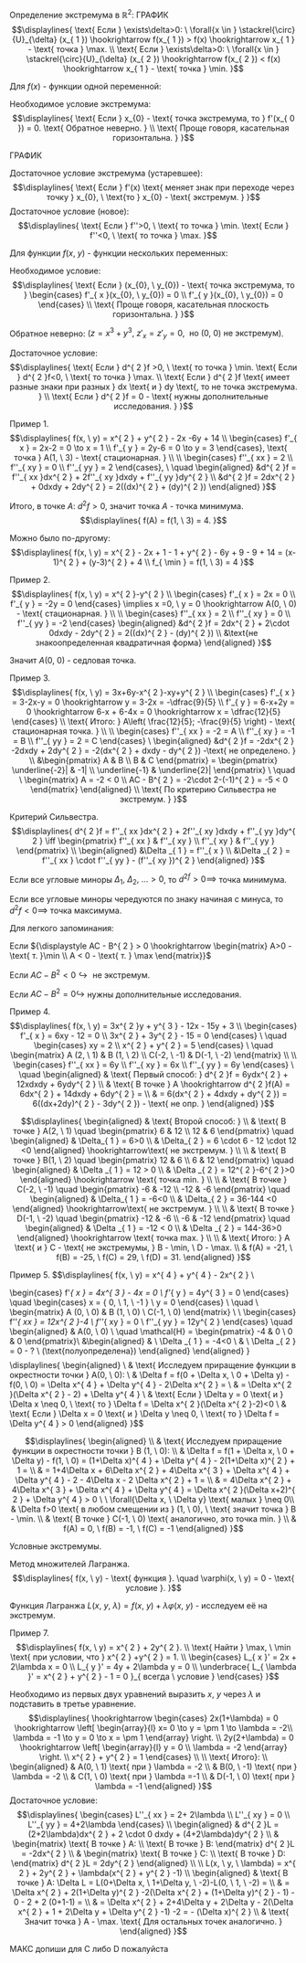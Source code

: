 Определение экстремума в ${\displaystyle \mathbb{R}^{ 2 }}$:
ГРАФИК
$$\displaylines{
\text{ Если } \exists\delta>0: \ \forall{x \in } \stackrel{\circ}{U}_{\delta} (x_{ 1 }) \hookrightarrow f(x_{ 1 }) > f(x) \hookrightarrow x_{ 1 } - \text{ точка } \max. \\
\text{ Если } \exists\delta>0: \ \forall{x \in } \stackrel{\circ}{U}_{\delta} (x_{ 2 }) \hookrightarrow f(x_{ 2 }) < f(x) \hookrightarrow x_{ 1 } - \text{ точка } \min.
}$$

Для ${\displaystyle f(x)}$ - функции одной переменной:

Необходимое условие экстремума:
$$\displaylines{
\text{ Если } x_{0} - \text{ точка экстремума, то } f'(x_{ 0 }) = 0. \text{ Обратное неверно. } \\
\text{ Проще говоря, касательная горизонтальна. }
}$$

ГРАФИК

Достаточное условие экстремума (устаревшее):
$$\displaylines{
\text{ Если } f'(x) \text{ меняет знак при переходе через точку } x_{0}, \  \text{то } x_{0} - \text{ экстремум. }
}$$
Достаточное условие (новое):
$$\displaylines{
\text{ Если } f''>0, \  \text{ то точка } \min. \text{ Если } f''<0, \  \text{ то точка } \max.
}$$



Для функции ${\displaystyle f(x, \ y)}$ - функции нескольких переменных:

Необходимое условие:
$$\displaylines{
\text{ Если } (x_{0}, \  y_{0}) - \text{ точка экстремума, то } \begin{cases}
f'_{ x }(x_{0}, \  y_{0}) = 0  \\
f'_{ y }(x_{0}, \  y_{0}) = 0
\end{cases} \\ 
\text{ Проще говоря, касательная плоскость горизонтальна. }
}$$

Обратное неверно: ${\displaystyle (z = x^{ 3 } + y^{ 3 }, \ z'_{ x } = z'_{ y } = 0, \ \text{ но }(0, \ 0) \text{ не экстремум})}$.

Достаточное условие:
$$\displaylines{
\text{ Если } d^{ 2 }f >0, \  \text{ то  точка } \min. \text{ Если } d^{ 2 }f<0, \  \text{ то точка } \max. \\
\text{ Если  } d^{ 2 }f \text{ имеет разные знаки при разных } dx \text{ и } dy \text{, то не точка экстремума. } \\
\text{ Если } d^{ 2 }f = 0 - \text{ нужны дополнительные исследования. }
}$$

Пример 1.
$$\displaylines{
f(x, \  y) = x^{ 2 } + y^{ 2 } - 2x -6y + 14 \\
\begin{cases}
f'_{ x } = 2x-2 = 0 \to x = 1  \\
f'_{ y } = 2y-6 = 0 \to y = 3
\end{cases},   \text{ точка } A(1, \  3) - \text{ стационарная. } \\ \\
\begin{cases}
f''_{ xx  } = 2  \\
f''_{ xy } = 0  \\
f''_{ yy } = 2
\end{cases}, \  \quad  \begin{aligned}
&d^{ 2 }f = f''_{ xx }dx^{ 2 } + 2f''_{ xy }dxdy + f''_{ yy }dy^{ 2 }  \\
&d^{ 2 }f = 2dx^{ 2 } + 0dxdy + 2dy^{ 2 } = 2((dx)^{ 2 } + (dy)^{ 2 })
\end{aligned}
}$$

Итого, в точке ${\displaystyle A: \ d^{ 2 }f>0}$, значит точка ${\displaystyle A}$ - точка минимума. 
$$\displaylines{
f(A) = f(1, \  3) = 4.
}$$

Можно было по-другому:
$$\displaylines{
f(x, \  y) = x^{ 2 } - 2x + 1 - 1 + y^{ 2 } - 6y + 9 - 9 + 14 = (x-1)^{ 2 } + (y-3)^{ 2 } + 4 \\
f_{ \min } = f(1, \  3) = 4
}$$

Пример 2.
$$\displaylines{
f(x, \  y) = x^{ 2 }-y^{ 2 }  \\
\begin{cases}
f'_{ x } = 2x = 0  \\
f'_{ y } = -2y = 0
\end{cases} \implies x =0, \  y = 0 \hookrightarrow A(0, \  0) - \text{ стационарная. } \\ \\
\begin{cases}
f''_{ xx } = 2 \\
f''_{ xy } = 0 \\
f''_{ yy } = -2
\end{cases}  \begin{aligned}
&d^{ 2 }f = 2dx^{ 2 } + 2\cdot 0dxdy - 2dy^{ 2 } = 2((dx)^{ 2 } - (dy)^{ 2 }) \\
&\text{не знакоопределенная квадратичная форма}
\end{aligned}
}$$

Значит ${\displaystyle A(0, \ 0)}$ - седловая точка.

Пример 3.
$$\displaylines{
f(x, \  y) = 3x+6y-x^{ 2 }-xy+y^{ 2 } \\
\begin{cases}
f'_{ x } = 3-2x-y = 0 \hookrightarrow y = 3-2x = -\dfrac{9}{5} \\
f'_{ y } = 6-x+2y = 0 \hookrightarrow 6-x + 6-4x = 0 \hookrightarrow x = \dfrac{12}{5}
\end{cases} \\
\text{ Итого: } A\left( \frac{12}{5}; -\frac{9}{5} \right) - \text{ стационарная точка. } \\ \\
\begin{cases}
f''_{ xx } = -2 = A \\
f''_{ xy } = -1 = B \\
f''_{ yy } = 2  = C
\end{cases} \ \begin{aligned}
&d^{ 2 }f = -2dx^{ 2 } -2dxdy + 2dy^{ 2 } = -2(dx^{ 2 } + dxdy - dy^{ 2 }) -\text{ не определено. } \\
&\begin{pmatrix}
A & B \\
B & C
\end{pmatrix} = \begin{pmatrix}
\underline{-2}| & -1| \\
\underline{-1} & \underline{2}|
\end{pmatrix} \ \quad \ \begin{matrix}
A = -2 < 0  \\
AC - B^{ 2 } = -2\cdot 2-(-1)^{ 2 } = -5 < 0
\end{matrix}
\end{aligned} \\
\text{ По критерию Сильвестра не экстремум. }
}$$

Критерий Сильвестра.
$$\displaylines{
d^{ 2 }f = f''_{ xx }dx^{ 2 } + 2f''_{ xy }dxdy + f''_{ yy }dy^{ 2 } \iff \begin{pmatrix}
f''_{ xx } & f''_{ xy } \\
f''_{ xy }  & f''_{ yy }
\end{pmatrix} \\
\begin{aligned}
&\Delta _{ 1 } = f''_{ x } \\
&\Delta _{ 2 } = f''_{ xx } \cdot  f''_{ yy } - (f''_{ xy })^{ 2 }
\end{aligned}
}$$

Если все угловые миноры ${\displaystyle \Delta_{1}, \ \Delta_{2}, \ \dots >0}$, то ${\displaystyle d^{ 2f }>0 \implies }$ точка минимума.

Если все угловые миноры чередуются по знаку начиная с минуса, то ${\displaystyle d^{ 2 }f <0 \implies}$ точка максимума.

Для легкого запоминания:

Если ${\displaystyle AC - B^{ 2 } > 0  \hookrightarrow \begin{matrix} A>0 - \text{ т. }\min \\ A < 0 - \text{ т. } \max \end{matrix}}$

Если ${\displaystyle AC - B^{ 2 } < 0 \hookrightarrow \text{ не экстремум. }}$

Если ${\displaystyle AC-B^{ 2 } = 0 \hookrightarrow}$ нужны дополнительные исследования.

Пример 4.
$$\displaylines{
f(x, \  y) = 3x^{ 2 }y + y^{ 3 } - 12x - 15y + 3 \\
\begin{cases}
f'_{ x } = 6xy - 12 = 0 \\
3x^{ 2 } + 3y^{ 2 } - 15 = 0
\end{cases} \ \quad \begin{cases}
xy = 2  \\
x^{ 2 } + y^{ 2 } = 5 
\end{cases} \ \quad \begin{matrix}
A (2, \  1) &   B (1, \  2) \\
C(-2, \  -1)  & D(-1, \  -2)
\end{matrix} \\ \\
\begin{cases}
f''_{ xx  } = 6y \\
f''_{ xy } = 6x \\
f''_{ yy } = 6y
\end{cases} \ \quad \begin{aligned}
& \text{ Первый способ: } d^{ 2 }f = 6ydx^{ 2 } + 12xdxdy + 6ydy^{ 2 } \\
& \text{ В точке } A \hookrightarrow d^{ 2 }f(A) = 6dx^{ 2 } + 14dxdy + 6dy^{ 2 } = \\
& = 6(dx^{ 2 } + 4dxdy + dy^{ 2 }) = 6((dx+2dy)^{ 2 } - 3dy^{ 2 }) - \text{ не опр. }
\end{aligned}
}$$

$$\displaylines{
\begin{aligned}
& \text{ Второй способ: }  \\
& \text{ В точке } A(2, \  1)  \quad \begin{pmatrix}
6 & 12 \\
12 & 6
\end{pmatrix}  \quad  \begin{aligned}
& \Delta_{ 1 } = 6>0 \\
& \Delta_{ 2 } = 6 \cdot  6 - 12 \cdot  12 <0
\end{aligned} \hookrightarrow\text{ не экстремум. } \\ \\
& \text{ В точке } B(1, \  2)  \quad \begin{pmatrix}
12 & 6 \\
6 & 12
\end{pmatrix}  \quad \begin{aligned}
& \Delta _{ 1 } = 12 > 0 \\
& \Delta _{ 2 } = 12^{ 2 }-6^{ 2 }>0
\end{aligned} \hookrightarrow \text{ точка min. } \\ \\
& \text{ В точке } C(-2, \  -1)  \quad \begin{pmatrix}
-6 & -12 \\
-12 & -6
\end{pmatrix}  \quad  \begin{aligned}
& \Delta_{ 1 } = -6<0 \\
& \Delta_{ 2 } = 36-144 <0
\end{aligned} \hookrightarrow\text{ не экстремум. } \\ \\
& \text{ В точке } D(-1, \  -2)  \quad \begin{pmatrix}
-12 & -6 \\
-6 & -12
\end{pmatrix}  \quad \begin{aligned}
& \Delta _{ 1 } = -12 < 0 \\
& \Delta _{ 2 } = 144-36>0
\end{aligned} \hookrightarrow \text{ точка max. } \\ \\
& \text{ Итого: } A \text{ и } C - \text{ не экстремумы, } B - \min, \  D - \max. \\
& f(A) = -21, \  f(B) = -25, \  f(C) = 29, \  f(D) = 31.
\end{aligned}
}$$

Пример 5.
$$\displaylines{
f(x, \  y) = x^{ 4 } + y^{ 4 } - 2x^{ 2 } \\

\begin{cases}
f'_{ x } = 4x^{ 3 } - 4x = 0  \\
f'_{ y } = 4y^{ 3 } = 0
\end{cases}  \quad \begin{cases}
x = \{ 0, \  1, \  -1 \} \\
y = 0
\end{cases} \ \quad \  \begin{matrix}
A (0, \  0) & B (1, \  0) \\
C(-1, \  0)
\end{matrix} \\ \\
\begin{cases}
f''_{ xx } = 12x^{ 2 }-4 \\
f''_{ xy } = 0 \\
f''_{ yy } = 12y^{ 2 }
\end{cases}   \quad \begin{aligned}
& A(0, \  0) \ \quad \mathcal{H} = \begin{pmatrix}
-4 & 0 \\
0 & 0
\end{pmatrix}\\ &\begin{aligned}
& \ \Delta _{ 1 } = -4<0 \\
& \ \Delta _{ 2 } = 0 - ?  \ (\text{полуопределена})
\end{aligned} 
\end{aligned}
}$$
$$\displaylines{
\begin{aligned} \\
& \text{ Исследуем приращение функции в окрестности точки } A(0, \  0): \\
& \Delta f = f(0 + \Delta x, \  0 + \Delta y) - f(0, \  0) = \Delta x^{ 4 } + \Delta y^{ 4 } - 2\Delta x^{ 2 } = \\
& = \Delta x^{ 2 }(\Delta x^{ 2 } - 2) + \Delta y^{ 4 } \\
& \text{ Если } \Delta y = 0 \text{ и  } \Delta x \neq 0, \  \text{ то } \Delta f = \Delta x^{ 2 }(\Delta x^{ 2 }-2)<0 \\
& \text{ Если } \Delta x = 0 \text{ и } \Delta y \neq  0, \  \text{ то } \Delta f = \Delta y^{ 4 } > 0
\end{aligned}
}$$

$$\displaylines{
\begin{aligned} \\
& \text{ Исследуем приращение функции в окрестности точки } B (1, \  0): \\
& \Delta f = f(1 + \Delta x, \  0 + \Delta y) - f(1, \  0) = (1+\Delta x)^{ 4 } + \Delta y^{ 4 } - 2(1+\Delta x)^{ 2 } + 1 = \\
& = 1+4\Delta x + 6\Delta x^{ 2 } + 4\Delta x^{ 3 } + \Delta x^{ 4 }  + \Delta y^{ 4 } - 2 - 4\Delta x - 2 \Delta x^{ 2 } + 1 = \\
& = 4\Delta x^{ 2 } + 4\Delta x^{ 3 } + \Delta x^{ 4 } + \Delta y^{ 4 } = \Delta x^{ 2 }(\Delta x+2)^{ 2 } + \Delta y^{ 4 } > 0 \ \ \forall{\Delta x, \  \Delta y} \text{ малых } \neq 0\\
& \Delta f>0 \text{ в любом смещении из } (1, \  0), \  \text{ значит точка } B - \min.  \\
& \text{ В точке  } C(-1, \  0) \text{ аналогично, это точка min. } \\
& f(A) = 0, \  f(B) = -1, \  f(C) = -1
\end{aligned}
}$$

Условные экстремумы.

Метод множителей Лагранжа.
$$\displaylines{
f(x, \  y) - \text{ функция }.  \quad \varphi(x, \  y) = 0 - \text{ условие }.
}$$

Функция Лагранжа ${\displaystyle L(x, \ y, \ \lambda) = f(x, \ y) + \lambda \varphi(x, \ y)}$ - исследуем её на экстремум.

Пример 7.
$$\displaylines{
f(x, \  y) = x^{ 2 } + 2y^{ 2 }. \\
\text{ Найти } \max, \  \min \text{ при условии, что } x^{ 2 } +y^{ 2 } = 1. \\
\begin{cases}
L_{ x }' = 2x + 2\lambda x = 0  \\
L_{ y }' = 4y + 2\lambda y = 0  \\
\underbrace{ L_{ \lambda }' = x^{ 2 } + y^{ 2 } - 1 = 0 }_{ всегда \ условие }
\end{cases}
}$$

Необходимо из первых двух уравнений выразить ${\displaystyle x, \ y}$ через ${\displaystyle \lambda}$ и подставить в третье уравнение.
$$\displaylines{
\hookrightarrow \begin{cases}
2x(1+\lambda) = 0 \hookrightarrow \left[ \begin{array}{l}
x= 0 \to y = \pm 1 \to  \lambda = -2\\
\lambda = -1 \to y = 0 \to  x = \pm 1
\end{array} \right.  \\
2y(2+\lambda) = 0 \hookrightarrow \left[ \begin{array}{l}
y = 0 \\
\lambda = -2
\end{array} \right.  \\
x^{ 2 } + y^{ 2 } = 1
\end{cases} \\ \\
\text{ Итого}:  \\ \begin{aligned}
& A(0, \  1) \text{ при } \lambda = -2 \\
& B(0, \  -1) \text{ при } \lambda = -2 \\
& C(1, \  0) \text{ при } \lambda =-1 \\
& D(-1, \  0) \text{ при } \lambda = -1
\end{aligned}
}$$
Достаточное условие:
$$\displaylines{
\begin{cases}
L''_{ xx } = 2+ 2\lambda \\
L''_{ xy } =  0 \\
L''_{ yy } = 4+2\lambda
\end{cases}  \\ 
\begin{aligned}
& d^{ 2 }L = (2+2\lambda)dx^{ 2 } + 2 \cdot  0 dxdy + (4+2\lambda)dy^{ 2 } \\
& \begin{matrix}
\text{ В точке } A: \\
\text{ В точке } B:
\end{matrix} d^{ 2 }L = -2dx^{ 2 } \\
& \begin{matrix}
\text{ В точке } C: \\
\text{ В точке } D:
\end{matrix} d^{ 2 }L = 2dy^{ 2 }
\end{aligned} \\ \\
L(x, \  y, \  \lambda) = x^{ 2 } + 2y^{ 2 } + \lambda(x^{ 2 } + y^{ 2  } -1) \\
\begin{aligned}
& \text{ В точке } A: \Delta L = L(0+\Delta x, \  1+\Delta y, \  -2)-L(0, \  1, \  -2) = \\
& = \Delta x^{ 2 } + 2(1+\Delta y)^{ 2 } -2(\Delta x^{ 2 } + (1+\Delta y)^{ 2 } - 1) - 0 - 2 + 2 (0+1-1) = \\
& = \Delta x^{ 2 } + 2+4\Delta y + 2\Delta y - 2(\Delta x^{ 2 } + 1 + 2\Delta y + \Delta y^{ 2 } -1) -2 = - (\Delta x)^{ 2 } \\
& \text{ Значит точка } A - \max. \text{ Для остальных точек аналогично. }
\end{aligned}
}$$

МАКС допиши для C либо D пожалуйста